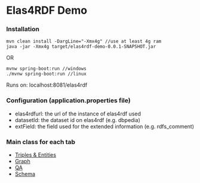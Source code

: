 # Elas4RDF Demo

### Installation

    mvn clean install -DargLine="-Xmx4g" //use at least 4g ram
    java -jar -Xmx4g target/elas4rdf-demo-0.0.1-SNAPSHOT.jar
   OR
   
    mvnw spring-boot:run //windows
    ./mvnw spring-boot:run //linux

Runs on:
localhost:8081/elas4rdf

### Configuration (application.properties file)
* elas4rdfurl: the url of the instance of elas4rdf used
* datasetId: the dataset id on elas4rdf (e.g. dbpedia)
* extField: the field used for the extended information (e.g. rdfs_comment)

### Main class for each tab

* [Triples & Entities](src/main/java/gr/forth/ics/isl/elas4rdfdemo/KeywordSearch.java)
* [Graph](src/main/java/gr/forth/ics/isl/elas4rdfdemo/AnswerExploration.java) 
* [QA](src/main/java/gr/forth/ics/isl/elas4rdfdemo/qa/)
* [Schema](src/main/java/gr/forth/ics/isl/elas4rdfdemo/SchemaTab.java)